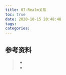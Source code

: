 ```yaml
---
title: 07-Realm关系
toc: true
date: 2020-10-15 20:48:48
tags:
categories:
---
```






## 参考资料
> - []()
> - []()
